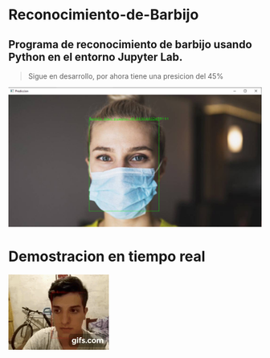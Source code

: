 # Reconocimiento-de-Barbijo
## Programa de reconocimiento de barbijo usando Python en el entorno Jupyter Lab.

> Sigue en desarrollo, por ahora tiene una presicion del 45% 

![Imagen demostrativa de presicion](https://raw.githubusercontent.com/PatricioBordon/Reconocimiento-de-Barbijo/main/Captura.png)

# Demostracion en tiempo real
![Demostracion en tiempo real](https://raw.githubusercontent.com/PatricioBordon/Reconocimiento-de-Barbijo/main/gif.gif)
